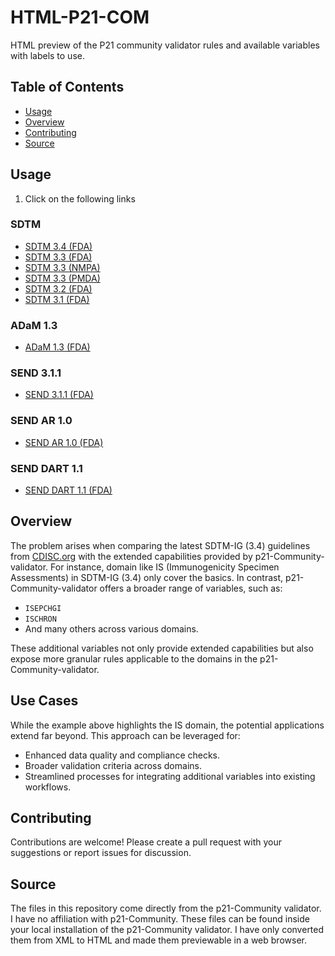 # HTML-P21-COM
HTML preview of the P21 community validator rules and available variables with labels to use.
## Table of Contents
- [Usage](#usage)
- [Overview](#overview)
- [Contributing](#contributing)
- [Source](#source)
## Usage
1. Click on the following links
### SDTM
- [SDTM 3.4 (FDA)](https://lapsmith99.github.io/P21-Com-IG-html/SDTM-IG%203.4%20(FDA).html)
- [SDTM 3.3 (FDA)](https://lapsmith99.github.io/P21-Com-IG-html/SDTM-IG%203.3%20(FDA).html)
- [SDTM 3.3 (NMPA)](https://lapsmith99.github.io/P21-Com-IG-html/SDTM-IG%203.3%20(NMPA).html)
- [SDTM 3.3 (PMDA)](https://lapsmith99.github.io/P21-Com-IG-html/SDTM-IG%203.3%20(PMDA).html)
- [SDTM 3.2 (FDA)](https://lapsmith99.github.io/P21-Com-IG-html/SDTM-IG%203.2%20(FDA).html)
- [SDTM 3.1 (FDA)](https://lapsmith99.github.io/P21-Com-IG-html/SEND-IG%203.1%20(FDA).html)
### ADaM 1.3 
- [ADaM 1.3 (FDA)](https://lapsmith99.github.io/P21-Com-IG-html/ADaM-IG%201.3%20(FDA).html)
### SEND 3.1.1 
- [SEND 3.1.1 (FDA)](https://lapsmith99.github.io/P21-Com-IG-html/SEND-IG%203.1.1%20(FDA).html)
### SEND AR 1.0 
- [SEND AR 1.0 (FDA)](https://lapsmith99.github.io/P21-Com-IG-html/SEND-IG-AR%201.0%20(FDA).html)
### SEND DART 1.1 
- [SEND DART 1.1 (FDA)](https://lapsmith99.github.io/P21-Com-IG-html/SEND-IG-DART%201.1%20(FDA).html)
## Overview
The problem arises when comparing the latest SDTM-IG (3.4) guidelines from [CDISC.org](https://cdisc.org) with the extended capabilities provided by p21-Community-validator. For instance, domain like IS (Immunogenicity Specimen Assessments) in SDTM-IG (3.4) only cover the basics. In contrast, p21-Community-validator offers a broader range of variables, such as:

- `ISEPCHGI`
- `ISCHRON`
- And many others across various domains.

These additional variables not only provide extended capabilities but also expose more granular rules applicable to the domains in the p21-Community-validator.

## Use Cases
While the example above highlights the IS domain, the potential applications extend far beyond. This approach can be leveraged for:

- Enhanced data quality and compliance checks.
- Broader validation criteria across domains.
- Streamlined processes for integrating additional variables into existing workflows.
## Contributing
Contributions are welcome! Please create a pull request with your suggestions or report issues for discussion.
## Source
The files in this repository come directly from the p21-Community validator. I have no affiliation with p21-Community. These files can be found inside your local installation of the p21-Community validator. I have only converted them from XML to HTML and made them previewable in a web browser.


